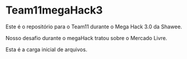 # Team11megaHack3
Este é o repositório para o Team11 durante o Mega Hack 3.0 da Shawee.

Nosso desafio durante o megaHack tratou sobre o Mercado Livre.

Esta é a carga inicial de arquivos.
